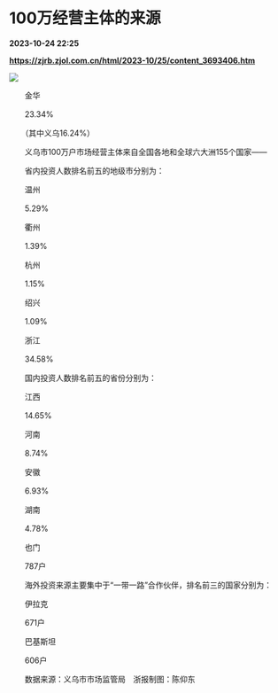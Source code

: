 # 100万经营主体的来源

**2023-10-24 22:25**

**https://zjrb.zjol.com.cn/html/2023-10/25/content_3693406.htm**

![](https://zjrb.zjol.com.cn/images/2023-10/25/zjrb2023102500007v01b008.jpg)

　　金华

　　23.34%

　　（其中义乌16.24%）

　　义乌市100万户市场经营主体来自全国各地和全球六大洲155个国家——

　　省内投资人数排名前五的地级市分别为：

　　温州

　　5.29%

　　衢州

　　1.39%

　　杭州

　　1.15%

　　绍兴

　　1.09%

　　浙江

　　34.58%

　　国内投资人数排名前五的省份分别为：

　　江西

　　14.65%

　　河南

　　8.74%

　　安徽

　　6.93%

　　湖南

　　4.78%

　　也门

　　787户

　　海外投资来源主要集中于“一带一路”合作伙伴，排名前三的国家分别为：

　　伊拉克

　　671户

　　巴基斯坦

　　606户

　　数据来源：义乌市市场监管局　浙报制图：陈仰东